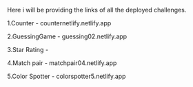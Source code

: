 Here i will be providing the links of all the  deployed challenges.

1.Counter - counternetlify.netlify.app

2.GuessingGame - guessing02.netlify.app

3.Star Rating -

4.Match pair - matchpair04.netlify.app

5.Color Spotter - colorspotter5.netlify.app
